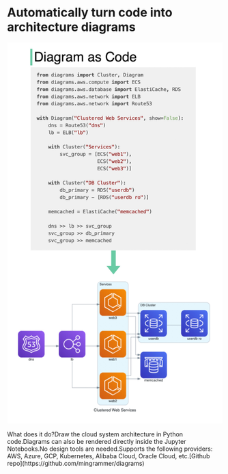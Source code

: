# Automatically turn code into architecture diagrams

<p>
  <img src="../images/diagrams_as_code.jpeg" style="width: 640px" />
</p>
What does it do?Draw the cloud system architecture in Python code.Diagrams can also be rendered directly inside the Jupyter Notebooks.No design tools are needed.Supports the following providers: AWS, Azure, GCP, Kubernetes, Alibaba Cloud, Oracle Cloud, etc.[Github repo](https://github.com/mingrammer/diagrams)